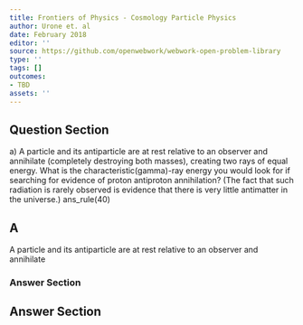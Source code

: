 ```yaml
---
title: Frontiers of Physics - Cosmology Particle Physics
author: Urone et. al
date: February 2018
editor: ''
source: https://github.com/openwebwork/webwork-open-problem-library
type: ''
tags: []
outcomes:
- TBD
assets: ''
---
```


## Question Section 

a) A particle and its antiparticle are at rest relative to an observer and annihilate
(completely destroying both masses), creating two rays of equal energy. What is
the characteristic(gamma)-ray energy you would look for if searching for evidence of proton antiproton annihilation? (The fact that such radiation is rarely observed is evidence
that there is very little antimatter in the universe.) 
ans_rule(40)

## A
A particle and its antiparticle are at rest relative to an observer and annihilate
### Answer Section


## Answer Section

